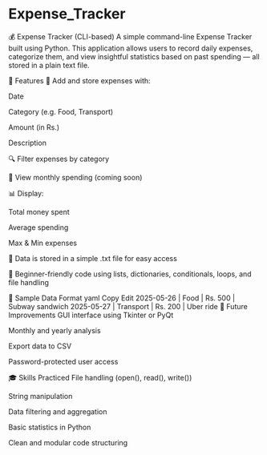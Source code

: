 # Expense_Tracker
💰 Expense Tracker (CLI-based) A simple command-line Expense Tracker built using Python. This application allows users to record daily expenses, categorize them, and view insightful statistics based on past spending — all stored in a plain text file.

🔧 Features
📌 Add and store expenses with:

Date

Category (e.g. Food, Transport)

Amount (in Rs.)

Description

🔍 Filter expenses by category

📅 View monthly spending (coming soon)

📊 Display:

Total money spent

Average spending

Max & Min expenses

💾 Data is stored in a simple .txt file for easy access

🧠 Beginner-friendly code using lists, dictionaries, conditionals, loops, and file handling

📂 Sample Data Format
yaml
Copy
Edit
2025-05-26 | Food | Rs. 500 | Subway sandwich
2025-05-27 | Transport | Rs. 200 | Uber ride
🚀 Future Improvements
GUI interface using Tkinter or PyQt

Monthly and yearly analysis

Export data to CSV

Password-protected user access

🎓 Skills Practiced
File handling (open(), read(), write())

String manipulation

Data filtering and aggregation

Basic statistics in Python

Clean and modular code structuring
